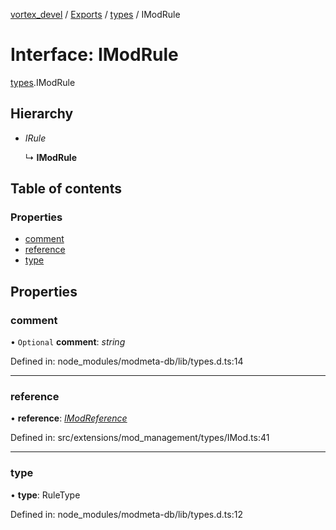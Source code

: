 [vortex_devel](../README.md) / [Exports](../modules.md) / [types](../modules/types.md) / IModRule

# Interface: IModRule

[types](../modules/types.md).IModRule

## Hierarchy

* *IRule*

  ↳ **IModRule**

## Table of contents

### Properties

- [comment](types.imodrule.md#comment)
- [reference](types.imodrule.md#reference)
- [type](types.imodrule.md#type)

## Properties

### comment

• `Optional` **comment**: *string*

Defined in: node_modules/modmeta-db/lib/types.d.ts:14

___

### reference

• **reference**: [*IModReference*](types.imodreference.md)

Defined in: src/extensions/mod_management/types/IMod.ts:41

___

### type

• **type**: RuleType

Defined in: node_modules/modmeta-db/lib/types.d.ts:12
